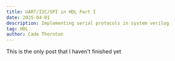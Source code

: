 ```yaml
---
title: UART/I2C/SPI in HDL Part I 
date: 2025-04-01
description: Implementing serial protocols in system verilog
tag: HDL
author: Cade Thornton
---
```


This is the only post that I haven't finished yet


